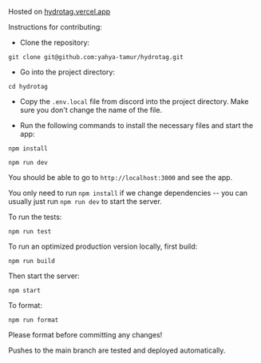 Hosted on [hydrotag.vercel.app](https://hydrotag.vercel.app/)

Instructions for contributing:

- Clone the repository:

`git clone git@github.com:yahya-tamur/hydrotag.git`

- Go into the project directory:

`cd hydrotag`

- Copy the `.env.local` file from discord into the project directory. Make sure
  you don't change the name of the file.

- Run the following commands to install the necessary files and start the app:

`npm install`

`npm run dev`

You should be able to go to `http://localhost:3000` and see the
app.

You only need to run `npm install` if we change dependencies -- you can
usually just run `npm run dev` to start the server.

To run the tests:

`npm run test`

To run an optimized
production version locally, first build:

`npm run build`

Then start the server:

`npm start`

To format:

`npm run format`

Please format before committing any changes!

Pushes to the main branch are tested and deployed automatically.

